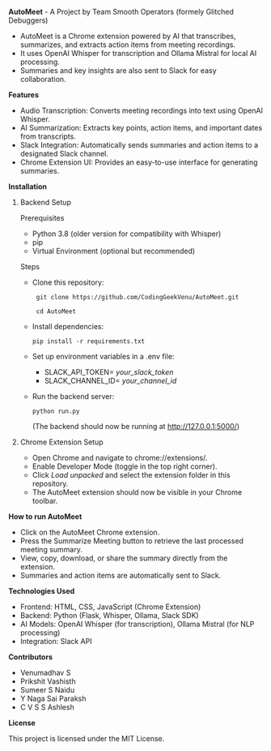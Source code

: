**AutoMeet** - A Project by Team Smooth Operators (formely Glitched Debuggers)

- AutoMeet is a Chrome extension powered by AI that transcribes, summarizes, and extracts action items from meeting recordings.
- It uses OpenAI Whisper for transcription and Ollama Mistral for local AI processing.
- Summaries and key insights are also sent to Slack for easy collaboration.

**Features**

- Audio Transcription: Converts meeting recordings into text using OpenAI Whisper.
- AI Summarization: Extracts key points, action items, and important dates from transcripts.
- Slack Integration: Automatically sends summaries and action items to a designated Slack channel.
- Chrome Extension UI: Provides an easy-to-use interface for generating summaries.

**Installation**

1. Backend Setup

   Prerequisites
     - Python 3.8 (older version for compatibility with Whisper)
     - pip
     - Virtual Environment (optional but recommended)

   Steps

      - Clone this repository:

             git clone https://github.com/CodingGeekVenu/AutoMeet.git
        
             cd AutoMeet

      - Install dependencies:

            pip install -r requirements.txt

      - Set up environment variables in a .env file:

         - SLACK_API_TOKEN= *your_slack_token*
         - SLACK_CHANNEL_ID= *your_channel_id*

      -  Run the backend server:

             python run.py

          (The backend should now be running at http://127.0.0.1:5000/)

2. Chrome Extension Setup

     - Open Chrome and navigate to chrome://extensions/.
     - Enable Developer Mode (toggle in the top right corner).
     - Click *Load unpacked* and select the extension folder in this repository.
     - The AutoMeet extension should now be visible in your Chrome toolbar.

**How to run AutoMeet**
    
- Click on the AutoMeet Chrome extension.
- Press the Summarize Meeting button to retrieve the last processed meeting summary.
- View, copy, download, or share the summary directly from the extension.
- Summaries and action items are automatically sent to Slack.

**Technologies Used**

   - Frontend: HTML, CSS, JavaScript (Chrome Extension)
   - Backend: Python (Flask, Whisper, Ollama, Slack SDK)
   - AI Models: OpenAI Whisper (for transcription), Ollama Mistral (for NLP processing)
   - Integration: Slack API

**Contributors**

- Venumadhav S 
- Prikshit Vashisth 
- Sumeer S Naidu 
- Y Naga Sai Paraksh
- C V S S Ashlesh

**License**

This project is licensed under the MIT License.

